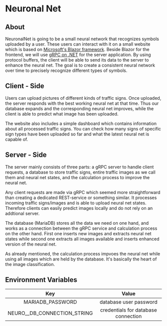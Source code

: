 # Neuronal Net

## About

NeuronalNet is going to be a small neural network that recognizes symbols uploaded by a user. These
users can interact with it on a small website which is based on
[Microsoft's Blazor framework](https://dotnet.microsoft.com/en-us/apps/aspnet/web-apps/blazor).
Beside Blazor for the frontend, we will use
[gRPC on .NET](https://docs.microsoft.com/en-us/aspnet/core/grpc/?view=aspnetcore-6.0) for the
server application. By using protocol buffers, the client will be able to send its data to
the server to enhance the neural net. The goal is to create a consistent neural network over time
to precisely recognize different types of symbols.

## Client - Side

Users can upload pictures of different kinds of traffic signs. Once uploaded, the server responds
with the best working neural net at that time. Thus our database expands and the corresponding
neural net improves, while the client is able to predict what image has been uploaded.

The website also includes a simple dashboard which contains information about all processed traffic
signs. You can check how many signs of specific sign types have been uploaded so far and what
the latest neural net is capable of.

## Server - Side

The server mainly consists of three parts: a gRPC server to handle client requests, a database to
store traffic signs, entire traffic images as we call them and neural net states, and the
calculation process to improve the neural net.

Any client requests are made via gRPC which seemed more straightforward than creating a dedicated
REST-service or something similar. It processes incoming traffic signs/images and is able to
upload neural net states. Therefore clients can easily predict images locally and do not rely on
an addtional server.

The database (MariaDB) stores all the data we need on one hand, and works as a connection
between the gRPC service and calculation process on the other hand. First one inserts new images
and extracts neural net states while second one extracts all images available and inserts enhanced
version of the neural net.

As already mentioned, the calculation process impvoes the neural net while using all images which
are held by the database. It's basically the heart of the image classification.

## Environment Variables

| Key                         | Value                               |
|:---------------------------:|:-----------------------------------:|
| MARIADB_PASSWORD            | database user password              |
| NEURO__DB_CONNECTION_STRING | credentials for database connection |
